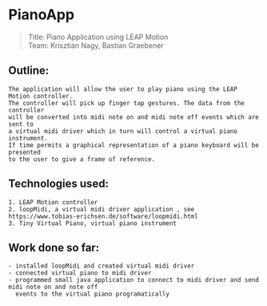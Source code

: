 # PianoApp

>Title: Piano Application using LEAP Motion  
Team: Krisztián Nagy, Bastian Graebener

## Outline: 
    The application will allow the user to play piano using the LEAP Motion controller.
    The controller will pick up finger tap gestures. The data from the controller
    will be converted into midi note on and midi note off events which are sent to
    a virtual midi driver which in turn will control a virtual piano instrument.
    If time permits a graphical representation of a piano keyboard will be presented
    to the user to give a frame of reference.


## Technologies used:
    1. LEAP Motion controller
    2. loopMidi, a virtual midi driver application , see https://www.tobias-erichsen.de/software/loopmidi.html
    3. Tiny Virtual Piano, virtual piano instrument 
   

## Work done so far:
    - installed loopMidi and created virtual midi driver
    - connected virtual piano to midi driver
    - programmed small java application to connect to midi driver and send midi note on and note off 
      events to the virtual piano programatically
